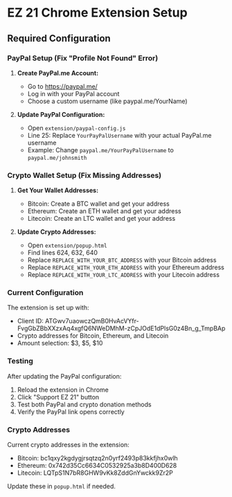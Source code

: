 # EZ 21 Chrome Extension Setup

## Required Configuration

### PayPal Setup (Fix "Profile Not Found" Error)

1. **Create PayPal.me Account:**
   - Go to https://paypal.me/
   - Log in with your PayPal account
   - Choose a custom username (like paypal.me/YourName)

2. **Update PayPal Configuration:**
   - Open `extension/paypal-config.js`
   - Line 25: Replace `YourPayPalUsername` with your actual PayPal.me username
   - Example: Change `paypal.me/YourPayPalUsername` to `paypal.me/johnsmith`

### Crypto Wallet Setup (Fix Missing Addresses)

1. **Get Your Wallet Addresses:**
   - Bitcoin: Create a BTC wallet and get your address
   - Ethereum: Create an ETH wallet and get your address  
   - Litecoin: Create an LTC wallet and get your address

2. **Update Crypto Addresses:**
   - Open `extension/popup.html`
   - Find lines 624, 632, 640
   - Replace `REPLACE_WITH_YOUR_BTC_ADDRESS` with your Bitcoin address
   - Replace `REPLACE_WITH_YOUR_ETH_ADDRESS` with your Ethereum address
   - Replace `REPLACE_WITH_YOUR_LTC_ADDRESS` with your Litecoin address

### Current Configuration

The extension is set up with:
- Client ID: ATGwv7uaowczQmB0HvAcVYfr-FvgGbZBbXXzxAq4xgfQ6NWeDMhM-zCpJOdE1dPlsG0z4Bn_g_TmpBAp
- Crypto addresses for Bitcoin, Ethereum, and Litecoin
- Amount selection: $3, $5, $10

### Testing

After updating the PayPal configuration:
1. Reload the extension in Chrome
2. Click "Support EZ 21" button
3. Test both PayPal and crypto donation methods
4. Verify the PayPal link opens correctly

### Crypto Addresses

Current crypto addresses in the extension:
- Bitcoin: bc1qxy2kgdygjrsqtzq2n0yrf2493p83kkfjhx0wlh
- Ethereum: 0x742d35Cc6634C0532925a3b8D400D628
- Litecoin: LQTpS1N7bR8GHW9vKk8ZddGnYwckk9Zr2P

Update these in `popup.html` if needed.